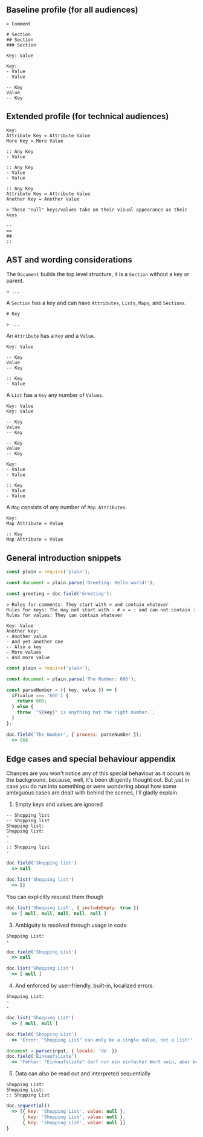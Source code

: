 ## Baseline profile (for all audiences)

```plain
> Comment

# Section
## Section
### Section

Key: Value

Key:
- Value
- Value

-- Key
Value
-- Key

```

## Extended profile (for technical audiences)

```plain
Key:
Attribute Key = Attribute Value
More Key = More Value

:: Any Key
- Value

:: Any Key
- Value
- Value

:: Any Key
Attribute Key = Attribute Value
Another Key = Another Value

> These "null" keys/values take on their visual appearance as their keys

--
==
##
::

```

## AST and wording considerations

The `Document` builds the top level structure, it is a `Section` without a key or parent.

```plain
> ...
```

A `Section` has a key and can have `Attributes`, `Lists`, `Maps`, and `Sections`.

```plain
# Key

> ...
```

An `Attribute` has a `Key` and a `Value`.

```plain
Key: Value

-- Key
Value
-- Key

:: Key
- Value
```

A `List` has a `Key` any number of `Values`.

```plain
Key: Value
Key: Value

-- Key
Value
-- Key

-- Key
Value
-- Key

Key:
- Value
- Value

:: Key
- Value
- Value
```

A `Map` consists of any number of `Map Attributes`.

```plain
Key:
Map Attribute = Value

:: Key
Map Attribute = Value
```

## General introduction snippets

```js
const plain = require('plain');

const document = plain.parse('Greeting: Hello world!');

const greeting = doc.field('Greeting');
```

```plain
> Rules for comments: They start with > and contain whatever
Rules for keys: The may not start with - # > = : and can not contain :
Rules for values: They can contain whatever

Key: Value
Another key:
- Another value
- And yet another one
-- Also a key
- More values
- And more value
```

```js
const plain = require('plain');

const document = plain.parse('The Number: 666');

const parseNumber = ({ key, value }) => {
  if(value === '666') {
    return 666;
  } else {
    throw `"${key}" is anything but the right number.`;
  }
};

doc.field('The Number', { process: parseNumber });
  => 666
```

## Edge cases and special behaviour appendix

Chances are you won't notice any of this special behaviour as it occurs in the
background, because, well, it's been diligently thought out. But just in case
you do run into something or were wondering about how some ambiguous cases are
dealt with behind the scenes, I'll gladly explain.

1. Empty keys and values are ignored

  ```plain
  -- Shopping list
  -- Shopping list
  Shopping list:
  Shopping list:
  -
  -
  :: Shopping list
  -
  ```
  ```js
  doc.field('Shopping list')
    => null

  doc.list('Shopping list')
    => []
  ```

  You can explicitly request them though

  ```js
  doc.list('Shopping List', { includeEmpty: true })
    => [ null, null, null, null, null ]
  ```

3. Ambiguity is resolved through usage in code

  ```plain
  Shopping List:
  -
  ```
  ```js
  doc.field('Shopping List')
    => null

  doc.list('Shopping List')
    => [ null ]
  ```

4. And enforced by user-friendly, built-in, localized errors.

  ```plain
  Shopping List:
  -
  -
  ```
  ```js
  doc.list('Shopping List')
    => [ null, null ]

  doc.field('Shopping List')
    => 'Error: "Shopping List" can only be a single value, not a list!'

  document = parse(input, { locale: 'de' })
  doc.field('Einkaufsliste')
    => 'Fehler: "Einkaufsliste" darf nur ein einfacher Wert sein, aber keine Liste!'
  ```

5. Data can also be read out and interpreted sequentially

  ```plain
  Shopping List:
  Shopping List:
  :: Shopping List
  ```
  ```js
  doc.sequential()
    => [{ key: 'Shopping List', value: null },
        { key: 'Shopping List', value: null },
        { key: 'Shopping List', value: null }]
  }
  ```

